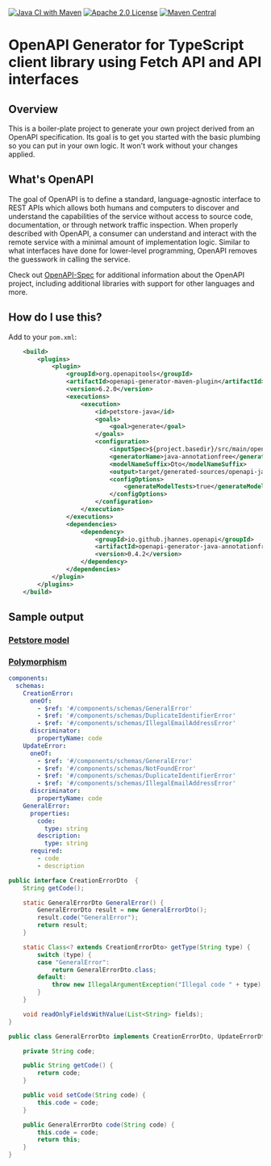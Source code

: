 [![Java CI with Maven](https://github.com/jhannes/openapi-generator-java-annotationfree/actions/workflows/maven.yml/badge.svg)](https://github.com/jhannes/openapi-generator-java-annotationfree/actions/workflows/maven.yml)
[![Apache 2.0 License](https://img.shields.io/badge/License-Apache%202.0-blue.svg)](https://opensource.org/licenses/Apache-2.0)
[![Maven Central](https://maven-badges.herokuapp.com/maven-central/io.github.jhannes.openapi/openapi-generator-java-annotationfree/badge.svg)](https://maven-badges.herokuapp.com/maven-central/io.github.jhannes.openapi/openapi-generator-java-annotationfree)

# OpenAPI Generator for TypeScript client library using Fetch API and API interfaces

## Overview

This is a boiler-plate project to generate your own project derived from an OpenAPI specification.
Its goal is to get you started with the basic plumbing so you can put in your own logic.
It won't work without your changes applied.

## What's OpenAPI

The goal of OpenAPI is to define a standard, language-agnostic interface to REST APIs which allows both humans and computers to discover and understand the capabilities of the service without access to source code, documentation, or through network traffic inspection.
When properly described with OpenAPI, a consumer can understand and interact with the remote service with a minimal amount of implementation logic.
Similar to what interfaces have done for lower-level programming, OpenAPI removes the guesswork in calling the service.

Check out [OpenAPI-Spec](https://github.com/OAI/OpenAPI-Specification) for additional information about the OpenAPI project, including additional libraries with support for other languages and more. 

## How do I use this?

Add to your `pom.xml`:

```xml
    <build>
        <plugins>
            <plugin>
                <groupId>org.openapitools</groupId>
                <artifactId>openapi-generator-maven-plugin</artifactId>
                <version>6.2.0</version>
                <executions>
                    <execution>
                        <id>petstore-java</id>
                        <goals>
                            <goal>generate</goal>
                        </goals>
                        <configuration>
                            <inputSpec>${project.basedir}/src/main/openapi-spec/openapi.yaml</inputSpec>
                            <generatorName>java-annotationfree</generatorName>
                            <modelNameSuffix>Dto</modelNameSuffix>
                            <output>target/generated-sources/openapi-java</output>
                            <configOptions>
                                <generateModelTests>true</generateModelTests>
                            </configOptions>
                        </configuration>
                    </execution>
                </executions>
                <dependencies>
                    <dependency>
                        <groupId>io.github.jhannes.openapi</groupId>
                        <artifactId>openapi-generator-java-annotationfree</artifactId>
                        <version>0.4.2</version>
                    </dependency>
                </dependencies>
            </plugin>
        </plugins>
    </build>

```

## Sample output

### [Petstore model](https://github.com/jhannes/openapi-generator-java-annotationfree/tree/main/snapshotTests/snapshot/petstore/src/main/java/io/github/jhannes/openapi/petstore/model)

### [Polymorphism](https://github.com/jhannes/openapi-generator-java-annotationfree/blob/main/snapshotTests/snapshot/poly/src/main/java/io/github/jhannes/openapi/poly/model/GeneralErrorDto.java)

```yaml
components:
  schemas:
    CreationError:
      oneOf:
        - $ref: '#/components/schemas/GeneralError'
        - $ref: '#/components/schemas/DuplicateIdentifierError'
        - $ref: '#/components/schemas/IllegalEmailAddressError'
      discriminator:
        propertyName: code
    UpdateError:
      oneOf:
        - $ref: '#/components/schemas/GeneralError'
        - $ref: '#/components/schemas/NotFoundError'
        - $ref: '#/components/schemas/DuplicateIdentifierError'
        - $ref: '#/components/schemas/IllegalEmailAddressError'
      discriminator:
        propertyName: code
    GeneralError:
      properties:
        code:
          type: string
        description:
          type: string
      required:
        - code
        - description
```

```java
public interface CreationErrorDto  {
    String getCode();

    static GeneralErrorDto GeneralError() {
        GeneralErrorDto result = new GeneralErrorDto();
        result.code("GeneralError");
        return result;
    }

    static Class<? extends CreationErrorDto> getType(String type) {
        switch (type) {
        case "GeneralError":
            return GeneralErrorDto.class;
        default:
            throw new IllegalArgumentException("Illegal code " + type);
        }
    }

    void readOnlyFieldsWithValue(List<String> fields);
}
```

```java
public class GeneralErrorDto implements CreationErrorDto, UpdateErrorDto {

    private String code;

    public String getCode() {
        return code;
    }

    public void setCode(String code) {
        this.code = code;
    }

    public GeneralErrorDto code(String code) {
        this.code = code;
        return this;
    }
}
```